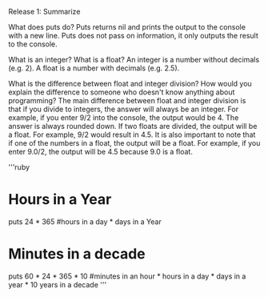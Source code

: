 Release 1: Summarize

What does puts do?
Puts returns nil and prints the output to the console with a new line. Puts does not pass on information, it only outputs the result to the console.

What is an integer? What is a float?
An integer is a number without decimals (e.g. 2). A float is a number with decimals (e.g. 2.5).

What is the difference between float and integer division? How would you explain the difference to someone who doesn't know anything about programming?
The main difference between float and integer division is that if you divide to integers, the answer will always be an integer. For example, if you enter 9/2 into the console, the output would be 4. The answer is always rounded down. If two floats are divided, the output will be a float. For example, 9/2 would result in 4.5. It is also important to note that if one of the numbers in a float, the output will be a float. For example, if you enter 9.0/2, the output will be 4.5 because 9.0 is a float.

'''ruby
# Hours in a Year

puts 24 * 365 #hours in a day * days in a Year

# Minutes in a decade

puts 60 * 24 * 365 * 10 #minutes in an hour * hours in a day * days in a year * 10 years in a decade
'''
